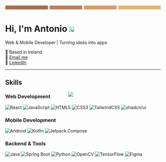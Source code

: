 <p align="center">
  <img src="img/checkered_4.png" alt="Banner" width="100%" height=20>
</p>

# Hi, I'm Antonio <img src="https://media.tenor.com/0CpFOKGVaeMAAAAi/hand-waving-hand.gif" width="30" style="transform: scaleX(-1);" />

Web & Mobile Developer | Turning ideas into apps 

📍 Based in Ireland  
📧 [Email me](mailto:Antonioofodileuk@gmail.com)  
🔗 [LinkedIn](https://linkedin.com/in/antonioofodile)  

---

## Skills 

<a>
  <img src="https://media.tenor.com/aML3XscdtxMAAAAi/aol-guy.gif" align="right" width="300"  />
</a>

### Web Development
![React](https://img.shields.io/badge/React-FF7A5B?logo=react&logoColor=black&style=for-the-badge)
![JavaScript](https://img.shields.io/badge/JavaScript-FFDDA5?logo=javascript&logoColor=black&style=for-the-badge)
![HTML5](https://img.shields.io/badge/HTML5-FF7A5B?logo=html5&logoColor=white&style=for-the-badge)
![CSS3](https://img.shields.io/badge/CSS3-FFDDA5?logo=css3&logoColor=white&style=for-the-badge)
![TailwindCSS](https://img.shields.io/badge/Tailwind_CSS-FF7A5B?logo=tailwindcss&logoColor=white&style=for-the-badge)
![shadcn/ui](https://img.shields.io/badge/shadcn%2Fui-FFDDA5?style=for-the-badge)



### Mobile Development
![Android](https://img.shields.io/badge/Android-FF7A5B?logo=android&logoColor=white&style=for-the-badge)
![Kotlin](https://img.shields.io/badge/Kotlin-FFDDA5?logo=kotlin&logoColor=white&style=for-the-badge)
![Jetpack Compose](https://img.shields.io/badge/Jetpack%20Compose-FF7A5B?logo=jetpackcompose&logoColor=white&style=for-the-badge)

### Backend & Tools
![Java](https://img.shields.io/badge/Java-FFDDA5?logo=java&logoColor=white&style=for-the-badge)
![Spring Boot](https://img.shields.io/badge/Spring_Boot-FF7A5B?logo=springboot&logoColor=white&style=for-the-badge)
![Python](https://img.shields.io/badge/Python-FFDDA5?logo=python&logoColor=white&style=for-the-badge)
![OpenCV](https://img.shields.io/badge/OpenCV-FF7A5B?logo=opencv&logoColor=white&style=for-the-badge)
![TensorFlow](https://img.shields.io/badge/TensorFlow-FFDDA5?logo=tensorflow&logoColor=white&style=for-the-badge)
![Figma](https://img.shields.io/badge/Figma-FF7A5B?logo=figma&logoColor=white&style=for-the-badge)
